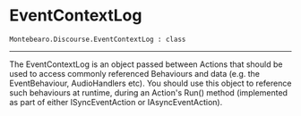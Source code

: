 # EventContextLog

```
Montebearo.Discourse.EventContextLog : class
```
---

The EventContextLog is an object passed between Actions that should be used to access commonly referenced Behaviours and data (e.g. the EventBehaviour, AudioHandlers etc). You should use this object to reference such behaviours at runtime, during an Action's Run() method (implemented as part of either ISyncEventAction or IAsyncEventAction).
